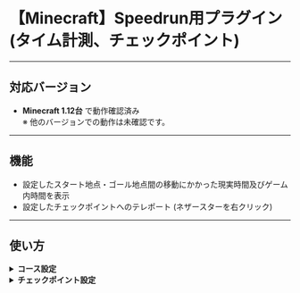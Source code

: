 # 【Minecraft】Speedrun用プラグイン(タイム計測、チェックポイント)

---

## **対応バージョン**

- **Minecraft 1.12台** で動作確認済み  
  ※ 他のバージョンでの動作は未確認です。

---

## **機能**

- 設定したスタート地点・ゴール地点間の移動にかかった現実時間及びゲーム内時間を表示
- 設定したチェックポイントへのテレポート (ネザースターを右クリック)

---

## **使い方**

<details>
<summary><strong>コース設定</strong></summary>

### `/course add <start|end> <name>`
スタート地点またはゴール地点を設定します。(地点はブロック単位です。)<br>
設定したい地点の上に立ち、コースの名前を指定してください。  <br>
スタート地点とゴール地点には同じ名前を設定する必要があります。

同じ名前のスタート地点やゴール地点が複数存在する場合は、
最後に踏んだスタート地点から最初に踏んだゴール地点までの時間が計測・表示されます。

---

### `/course remove <start|end> <name>　または  /course remove <name>`
指定した名前のコースのスタート地点またはゴール地点を削除します。
後者のコマンドでは、スタート地点及びゴール地点の両方を削除します。

---

### `/course list`
登録されているコースの一覧を表示します。

</details>

<details>
<summary><strong>チェックポイント設定</strong></summary>

### `/cp <name> または /cp`
現在位置に指定した名前のチェックポイント(以下CP)を登録します。</br>
名前を指定しなかった場合tmpという名前のCPを登録します。<br>
ネザースターを右クリックすると、その位置にテレポートします。

---

### `/cp remove <name>`
指定した名前のCPを削除します。

---

### `/cp tp <name>`
指定した名前のCPへTPします。

---

### `/cp list`
現在のワールドに存在するCPの一覧を表示します。

---

### `/cp allowCrossWorldTp <true|false>`
ワールドを跨ぐCPでの移動を許可または禁止します。

</details>